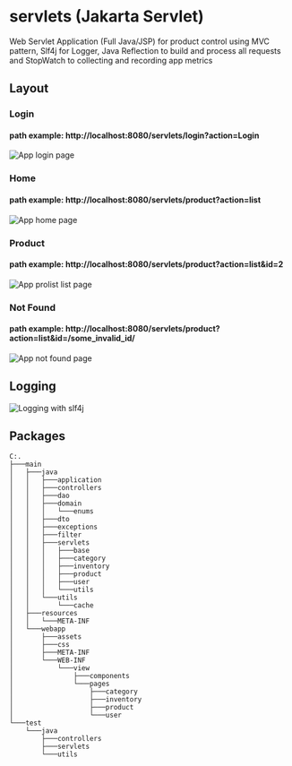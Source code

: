 # servlets (Jakarta Servlet)
Web Servlet Application (Full Java/JSP) for product control using MVC pattern, Slf4j for Logger, Java Reflection to build and process all requests and StopWatch to collecting and recording app metrics

## Layout

### Login

#### path example: http://localhost:8080/servlets/login?action=Login
![App login page](https://i.ibb.co/R0xM6Ps/Screenshot-2022-07-17-034301.png)
<br>

### Home
#### path example: http://localhost:8080/servlets/product?action=list
![App home page](https://i.ibb.co/St3ZQHF/Screenshot-2022-08-08-015004.png)
<br>

### Product
#### path example: http://localhost:8080/servlets/product?action=list&id=2
![App prolist list page](https://i.ibb.co/yp6HW1q/Capture3.png)
<br>

### Not Found
#### path example: http://localhost:8080/servlets/product?action=list&id=/some_invalid_id/
![App not found page](https://i.ibb.co/th8R564/Capture5.png)
<br>

## Logging
![Logging with slf4j](https://i.ibb.co/F6ZK5vz/Screenshot-2022-08-08-003934.png)
<br>

## Packages
```
C:.
├───main
│   ├───java
│   │   ├───application
│   │   ├───controllers
│   │   ├───dao
│   │   ├───domain
│   │   │   └───enums
│   │   ├───dto
│   │   ├───exceptions
│   │   ├───filter
│   │   ├───servlets
│   │   │   ├───base
│   │   │   ├───category
│   │   │   ├───inventory
│   │   │   ├───product
│   │   │   ├───user
│   │   │   └───utils
│   │   └───utils
│   │       └───cache
│   ├───resources
│   │   └───META-INF
│   └───webapp
│       ├───assets
│       ├───css
│       ├───META-INF
│       └───WEB-INF
│           └───view
│               ├───components
│               └───pages
│                   ├───category
│                   ├───inventory
│                   ├───product
│                   └───user
└───test
    └───java
        ├───controllers
        ├───servlets
        └───utils
```
